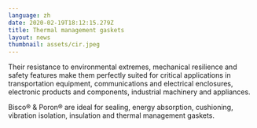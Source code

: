 ```yaml
---
language: zh
date: 2020-02-19T18:12:15.279Z
title: Thermal management gaskets
layout: news
thumbnail: assets/cir.jpeg
---
```


Their resistance to environmental extremes, mechanical resilience and safety features make them perfectly suited for critical applications in transportation equipment, communications and electrical enclosures, electronic products and components, industrial machinery and appliances.

Bisco® & Poron® are ideal for sealing, energy absorption, cushioning, vibration isolation, insulation and thermal management gaskets. 
